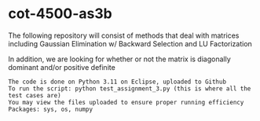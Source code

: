 # cot-4500-as3b

The following repository will consist of methods that deal with matrices including Gaussian Elimination w/ Backward Selection and LU Factorization

In addition, we are looking for whether or not the matrix is diagonally dominant and/or positive definite

    The code is done on Python 3.11 on Eclipse, uploaded to Github
    To run the script: python test_assignment_3.py (this is where all the test cases are)
    You may view the files uploaded to ensure proper running efficiency
    Packages: sys, os, numpy
